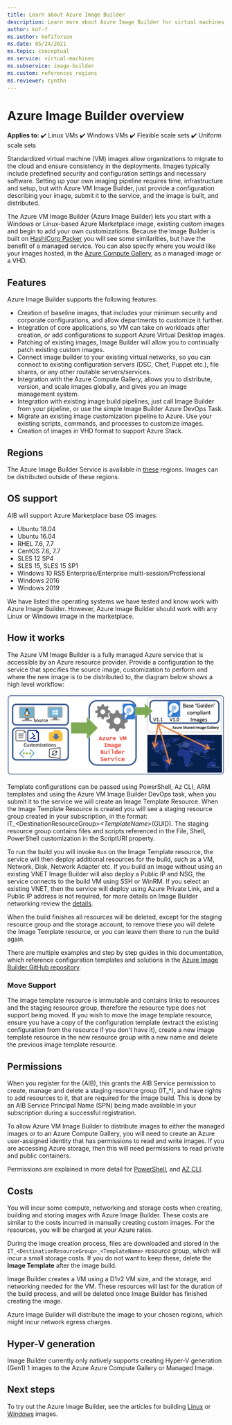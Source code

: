 ```yaml
---
title: Learn about Azure Image Builder 
description: Learn more about Azure Image Builder for virtual machines in Azure.
author: kof-f
ms.author: kofiforson
ms.date: 05/24/2021
ms.topic: conceptual
ms.service: virtual-machines
ms.subservice: image-builder
ms.custom: references_regions
ms.reviewer: cynthn
---
```


# Azure Image Builder overview

**Applies to:** :heavy_check_mark: Linux VMs :heavy_check_mark: Windows VMs :heavy_check_mark: Flexible scale sets :heavy_check_mark: Uniform scale sets

Standardized virtual machine (VM) images allow organizations to migrate to the cloud and ensure consistency in the deployments. Images typically include predefined security and configuration settings and necessary software. Setting up your own imaging pipeline requires time, infrastructure and setup, but with Azure VM Image Builder, just provide a configuration describing your image, submit it to the service, and the image is built, and distributed.
 
The Azure VM Image Builder (Azure Image Builder) lets you start with a Windows or Linux-based Azure Marketplace image, existing custom images and begin to add your own customizations. Because the Image Builder is built on [HashiCorp Packer](https://packer.io/) you will see some similarities, but have the benefit of a managed service. You can also specify where you would like your images hosted, in the [Azure Compute Gallery](shared-image-galleries.md), as a managed image or a VHD.


## Features

Azure Image Builder supports the following features:

- Creation of baseline images, that includes your minimum security and corporate configurations, and allow departments to customize it further.
- Integration of core applications, so VM can take on workloads after creation, or add configurations to support Azure Virtual Desktop images.
- Patching of existing images, Image Builder will allow you to continually patch existing custom images.
- Connect image builder to your existing virtual networks, so you can connect to existing configuration servers (DSC, Chef, Puppet etc.), file shares, or any other routable servers/services.
- Integration with the Azure Compute Gallery, allows you to distribute, version, and scale images globally, and gives you an image management system.
- Integration with existing image build pipelines, just call Image Builder from your pipeline, or use the simple Image Builder Azure DevOps Task.
- Migrate an existing image customization pipeline to Azure. Use your existing scripts, commands, and processes to customize images.
- Creation of images in VHD format to support Azure Stack.
 

## Regions

The Azure Image Builder Service is available in [these](./linux/image-builder-json.md#location) regions. Images can be distributed outside of these regions.

## OS support
AIB will support Azure Marketplace base OS images:
- Ubuntu 18.04
- Ubuntu 16.04
- RHEL 7.6, 7.7
- CentOS 7.6, 7.7
- SLES 12 SP4
- SLES 15, SLES 15 SP1
- Windows 10 RS5 Enterprise/Enterprise multi-session/Professional
- Windows 2016
- Windows 2019

We have listed the operating systems we have tested and know work with Azure Image Builder. However, Azure Image Builder should work with any Linux or Windows image in the marketplace.

## How it works

The Azure VM Image Builder is a fully managed Azure service that is accessible by an Azure resource provider. Provide a configuration to the service that specifies the source image, customization to perform and where the new image is to be distributed to, the diagram below shows a high level workflow:

![Conceptual drawing of the Azure Image Builder process showing the sources (Windows/Linux), customizations (Shell, PowerShell, Windows Restart & Update, adding files) and global distribution with the Azure Compute Gallery](./media/image-builder-overview/image-builder-flow.png)

Template configurations can be passed using PowerShell, Az CLI, ARM templates and using the Azure VM Image Builder DevOps task, when you submit it to the service we will create an Image Template Resource. When the Image Template Resource is created you will see a staging resource group created in your subscription, in the format: IT_\<DestinationResourceGroup>_\<TemplateName>_\(GUID). The staging resource group contains files and scripts referenced in the File, Shell, PowerShell customization in the ScriptURI property.

To run the build you will invoke `Run` on the Image Template resource, the service will then deploy additional resources for the build, such as a VM, Network, Disk, Network Adapter etc. If you build an image without using an existing VNET Image Builder will also deploy a Public IP and NSG, the service connects to the build VM using SSH or WinRM. If you select an existing VNET, then the service will deploy using Azure Private Link, and a Public IP address is not required, for more details on Image Builder networking review the [details](./linux/image-builder-networking.md).

When the build finishes all resources will be deleted, except for the staging resource group and the storage account, to remove these you will delete the Image Template resource, or you can leave them there to run the build again.

There are multiple examples and step by step guides in this documentation, which reference configuration templates and solutions in the [Azure Image Builder GitHub repository](https://github.com/azure/azvmimagebuilder).

### Move Support
The image template resource is immutable and contains links to resources and the staging resource group, therefore the resource type does not support being moved. If you wish to move the image template resource, ensure you have a copy of the configuration template (extract the existing configuration from the resource if you don't have it), create a new image template resource in the new resource group with a new name and delete the previous image template resource. 

## Permissions
When you register for the (AIB), this grants the AIB Service permission to create, manage and delete a staging resource group (IT_*), and have rights to add resources to it, that are required for the image build. This is done by an AIB Service Principal Name (SPN) being made available in your subscription during a successful registration.

To allow Azure VM Image Builder to distribute images to either the managed images or to an Azure Compute Gallery, you will need to create an Azure user-assigned identity that has permissions to read and write images. If you are accessing Azure storage, then this will need permissions to read private and public containers.

Permissions are explained in more detail for [PowerShell](./linux/image-builder-permissions-powershell.md), and [AZ CLI](./linux/image-builder-permissions-cli.md).

## Costs
You will incur some compute, networking and storage costs when creating, building and storing images with Azure Image Builder. These costs are similar to the costs incurred in manually creating custom images. For the resources, you will be charged at your Azure rates. 

During the image creation process, files are downloaded and stored in the `IT_<DestinationResourceGroup>_<TemplateName>` resource group, which will incur a small storage costs. If you do not want to keep these, delete the **Image Template** after the image build.
 
Image Builder creates a VM using a D1v2 VM size, and the storage, and networking needed for the VM. These resources will last for the duration of the build process, and will be deleted once Image Builder has finished creating the image. 
 
Azure Image Builder will distribute the image to your chosen regions, which might incur network egress charges.

## Hyper-V generation
Image Builder currently only natively supports creating Hyper-V generation (Gen1) 1 images to the Azure Azure Compute Gallery or Managed Image. 
 
## Next steps 
 
To try out the Azure Image Builder, see the articles for building [Linux](./linux/image-builder.md) or [Windows](./windows/image-builder.md) images.
